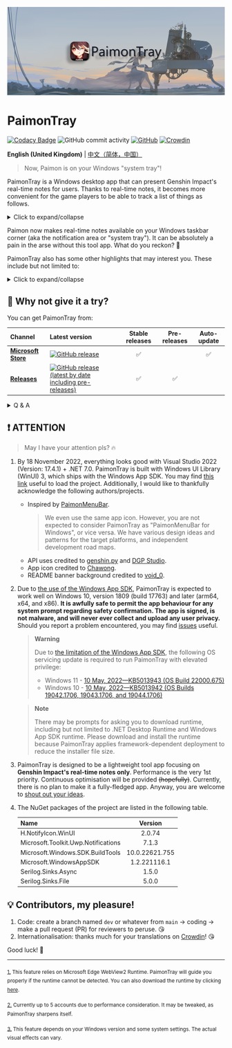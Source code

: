 ![banner.png](./img_README/banner.png)

# PaimonTray

[![Codacy Badge](https://app.codacy.com/project/badge/Grade/b83aab262d444585b7df8f0c8a55ed3a)](https://www.codacy.com/gh/ArvinZJC/PaimonTray/dashboard?utm_source=github.com&utm_medium=referral&utm_content=ArvinZJC/PaimonTray&utm_campaign=Badge_Grade)
![GitHub commit activity](https://img.shields.io/github/commit-activity/m/ArvinZJC/PaimonTray)
[![GitHub](https://img.shields.io/github/license/ArvinZJC/PaimonTray)](./LICENCE)
[![Crowdin](https://badges.crowdin.net/paimontray/localized.svg)](https://crowdin.com/project/paimontray)

**English (United Kingdom)** | [中文（简体，中国）](./README_zh-Hans-CN.md)

> Now, Paimon is on your Windows "system tray"!

PaimonTray is a Windows desktop app that can present Genshin Impact's real-time notes for users. Thanks to real-time notes, it becomes more convenient for the game players to be able to track a list of things as follows.

<details>
  <summary>Click to expand/collapse</summary>

- Daily commissions: completed with bonus rewards claimed?
- Enemies of Note: any remaining Original Resin cost-halving opportunity this week?
- Expeditions: show me the game characters dispatched!
- Original Resin: fully replenished?
- Parametric Transformer: can be used?
- Realm Currency: limit reached?

</details>

Paimon now makes real-time notes available on your Windows taskbar corner (aka the notification area or "system tray"). It can be absolutely a pain in the arse without this tool app. What do you reckon? 🤪

PaimonTray also has some other highlights that may interest you. These include but not limited to:

<details>
  <summary>Click to expand/collapse</summary>

- Web page login method: log in to your account on the specific web page just like in a browser<sup id="source1">[1](#footnote1)</sup> to add/update an account.
- Alternative login method: logging in to your account by entering cookies manually is another way to add/update an account.
- Not only the CN server (aka a miHoYo account) but also the global (aka a HoYoLAB account).
- Multiple accounts<sup id="source2">[2](#footnote2)</sup> with nifty management: all your added accounts can be updated, checked and refreshed, or removed.
- Only your selected characters: all characters (aka Genshin Impact accounts) linked with a miHoYo/HoYoLAB account are there for you to select whether to allow retrieving real-time notes.
- Configurable real-time notes refresh interval.
- _Real-time notes reminders (will be available in the future)._
- Date and time rather than duration: e.g., Paimon converts the duration required to complete/fully replenish/... to an estimated date and time to make it clear.
- Hints for "not yet unlocked" if Paimon can tell you.
- Dark mode support.
- Acrylic/Mica support<sup id="source3">[3](#footnote3)</sup>.
- I18n (Internationalisation). Supported languages as follows:
  - English (United Kingdom)
  - English (United States) - default if no matches
  - 中文（简体，中国）

</details>

## 🍳 Why not give it a try?

You can get PaimonTray from:

| Channel                                                                       | Latest version                                                                                                                                               | Stable releases | Pre-releases | Auto-update |
| :---------------------------------------------------------------------------- | :----------------------------------------------------------------------------------------------------------------------------------------------------------- | :-------------: | :----------: | :---------: |
| [**Microsoft Store**](https://www.microsoft.com/store/productId/9PP6PJDDRNRZ) | [![GitHub release](https://img.shields.io/github/v/release/ArvinZJC/PaimonTray)](../../releases)                                                             |       ✅        |              |     ✅      |
| [**Releases**](../../releases)                                                | [![GitHub release (latest by date including pre-releases)](https://img.shields.io/github/v/release/ArvinZJC/PaimonTray?include_prereleases)](../../releases) |       ✅        |      ✅      |             |

<details>
  <summary>Q & A</summary>

- **Which channel should I select to get the app?**

  Please always get the app from Microsoft Store if possible. It may provide a stabler support to handle prerequisites (e.g. the app's framework dependency).

  Downloading the `PaimonTray_<version>.msixbundle` file from the [releases](../../releases) is an alternative option. You may select this channel if:

  - You do not use Windows 10/11 in S mode.
  - You cannot/hate to use Microsoft Store.
  - You do not care auto-updating.
  - You desire to try pre-releases.
  - You can handle prerequisites yourself when necessary.

  You may have the app from both channels installed at the same time depending on your Windows version and some system settings. However, it is not recommended, even though I would not to point out any significant downside.

- **I cannot get the latest version as stated above from Microsoft Store.**

  It depends on [the Microsoft's app certification process](https://docs.microsoft.com/en-gb/windows/uwp/publish/the-app-certification-process), which may result in delays.

- **How to use the downloaded `.msixbundle` file to install the app?**

  You can double-click the file to install the app via [the App Installer](https://apps.microsoft.com/store/detail/app-installer/9NBLGGH4NNS1?hl=en-gb&gl=GB). If it fails for any reason, you can try the following command at a PowerShell prompt. You may need an elevated PowerShell prompt if any error like "access is denied" occurs.

  ```PowerShell
  # NOTE: If you are using PowerShell 7+, please run the following command before using Add-AppxPackage.
  # Import-Module Appx -UseWindowsPowerShell

  Add-AppxPackage PaimonTray_<version>.msixbundle
  ```

- **Why does the provided `.msixbundle` file a little large?**

  Framework-dependent deployment has already reduced the file size significantly. The file bundles the multiple architecture versions of the installer into one entity.

</details>

## ❗ ATTENTION

> May I have your attention pls? 🔥

1. By 18 November 2022, everything looks good with Visual Studio 2022 (Version: 17.4.1) + .NET 7.0. PaimonTray is built with Windows UI Library (WinUI) 3, which ships with the Windows App SDK. You may find [this link](https://docs.microsoft.com/en-gb/windows/apps/windows-app-sdk/set-up-your-development-environment) useful to load the project. Additionally, I would like to thankfully acknowledge the following authors/projects.

   - Inspired by [PaimonMenuBar](https://github.com/spencerwooo/PaimonMenuBar).
     > We even use the same app icon. However, you are not expected to consider PaimonTray as "PaimonMenuBar for Windows", or vice versa. We have various design ideas and patterns for the target platforms, and independent development road maps.
   - API uses credited to [genshin.py](https://github.com/thesadru/genshin.py) and [DGP Studio](https://github.com/DGP-Studio).
   - App icon credited to [Chawong](https://www.pixiv.net/en/artworks/92415888).
   - README banner background credited to [void_0](https://www.pixiv.net/en/artworks/85543107).

2. Due to [the use of the Windows App SDK](https://docs.microsoft.com/en-gb/windows/apps/windows-app-sdk/system-requirements#windows-app-sdk), PaimonTray is expected to work well on Windows 10, version 1809 (build 17763) and later (arm64, x64, and x86). **It is awfully safe to permit the app behaviour for any system prompt regarding safety confirmation. The app is signed, is not malware, and will never ever collect and upload any user privacy.** Should you report a problem encountered, you may find [issues](https://github.com/ArvinZJC/PaimonTray/issues) useful.

   > **Warning**
   >
   > Due to [the limitation of the Windows App SDK](https://learn.microsoft.com/en-gb/windows/apps/windows-app-sdk/stable-channel#elevation), the following OS servicing update is required to run PaimonTray with elevated privilege:
   >
   > - Windows 11 - [10 May, 2022—KB5013943 (OS Build 22000.675)](https://support.microsoft.com/en-gb/topic/may-10-2022-kb5013943-os-build-22000-675-14aa767a-aa87-414e-8491-b6e845541755)
   > - Windows 10 - [10 May, 2022—KB5013942 (OS Builds 19042.1706, 19043.1706, and 19044.1706)](https://support.microsoft.com/en-gb/topic/may-10-2022-kb5013942-os-builds-19042-1706-19043-1706-and-19044-1706-60b51119-85be-4a34-9e21-8954f6749504)

   > **Note**
   >
   > There may be prompts for asking you to download runtime, including but not limited to .NET Desktop Runtime and Windows App SDK runtime. Please download and install the runtime because PaimonTray applies framework-dependent deployment to reduce the installer file size.

3. PaimonTray is designed to be a lightweight tool app focusing on **Genshin Impact's real-time notes only**. Performance is the very 1st priority. Continuous optimisation will be provided ~~(hopefully)~~. Currently, there is no plan to make it a fully-fledged app. Anyway, you are welcome to [shout out your ideas](https://github.com/ArvinZJC/PaimonTray/discussions).

4. The NuGet packages of the project are listed in the following table.

   | Name                                |    Version     |
   | :---------------------------------- | :------------: |
   | H.NotifyIcon.WinUI                  |     2.0.74     |
   | Microsoft.Toolkit.Uwp.Notifications |     7.1.3      |
   | Microsoft.Windows.SDK.BuildTools    | 10.0.22621.755 |
   | Microsoft.WindowsAppSDK             |  1.2.221116.1  |
   | Serilog.Sinks.Async                 |     1.5.0      |
   | Serilog.Sinks.File                  |     5.0.0      |

## 💡 Contributors, my pleasure!

1. Code: create a branch named `dev` or whatever from `main` → coding → make a pull request (PR) for reviewers to peruse. 😘
2. Internationalisation: thanks much for your translations on [Crowdin](https://crowdin.com/project/paimontray)! 😘

Good luck! 💖

---

<sub id="footnote1">[1.](#source1) This feature relies on Microsoft Edge WebView2 Runtime. PaimonTray will guide you properly if the runtime cannot be detected. You can also download the runtime by clicking [here](https://go.microsoft.com/fwlink/p/?LinkId=2124703).</sub>

<sub id="footnote2">[2.](#source2) Currently up to 5 accounts due to performance consideration. It may be tweaked, as PaimonTray sharpens itself.</sub>

<sub id="footnote3">[3.](#source3) This feature depends on your Windows version and some system settings. The actual visual effects can vary.</sub>
